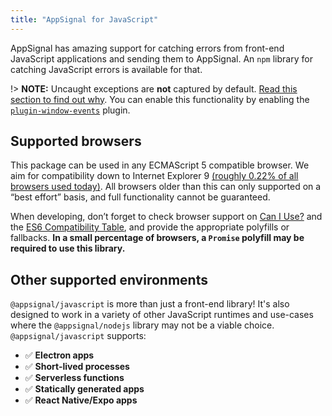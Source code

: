 ```yaml
---
title: "AppSignal for JavaScript"
---
```


AppSignal has amazing support for catching errors from front-end JavaScript applications and sending them to AppSignal. An `npm` library for catching JavaScript errors is available for that.

!> **NOTE:** Uncaught exceptions are **not** captured by default. [Read this section to find out why](/front-end/error-handling.html#uncaught-exceptions). You can enable this functionality by enabling the [`plugin-window-events`](/front-end/plugins/plugin-window-events.html) plugin.

## Supported browsers

This package can be used in any ECMAScript 5 compatible browser. We aim for compatibility down to Internet Explorer 9 [(roughly 0.22% of all browsers used today)](https://www.w3counter.com/globalstats.php). All browsers older than this can only supported on a “best effort” basis, and full functionality cannot be guaranteed.

When developing, don’t forget to check browser support on [Can I Use?](https://caniuse.com/) and the [ES6 Compatibility Table](https://kangax.github.io/compat-table/es6/), and provide the appropriate polyfills or fallbacks. **In a small percentage of browsers, a `Promise` polyfill may be required to use this library.**

## Other supported environments

`@appsignal/javascript` is more than just a front-end library! It's also designed to work in a variety of other JavaScript runtimes and use-cases where the `@appsignal/nodejs` library may not be a viable choice. `@appsignal/javascript` supports:

- ✅ **Electron apps**
- ✅ **Short-lived processes**
- ✅ **Serverless functions**
- ✅ **Statically generated apps**
- ✅ **React Native/Expo apps**
